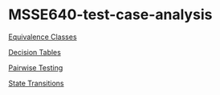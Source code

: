 # MSSE640-test-case-analysis

[Equivalence Classes](./Week2/DavisPrestonTestCaseEquivalenceClasses.md)

[Decision Tables](./Week4/DavisPrestonTestCaseDecisionTables.md)

[Pairwise Testing](./Week5/DavisPrestonTestCasePairwiseTesting.md)

[State Transitions](./Week6/DavisPrestonTestCaseStateTransitions.md)